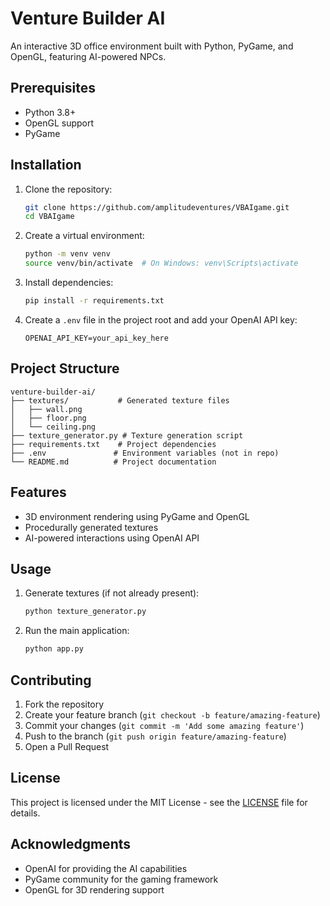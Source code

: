 # Venture Builder AI

An interactive 3D office environment built with Python, PyGame, and OpenGL, featuring AI-powered NPCs.

## Prerequisites

- Python 3.8+
- OpenGL support
- PyGame

## Installation

1. Clone the repository:
   ```bash
   git clone https://github.com/amplitudeventures/VBAIgame.git
   cd VBAIgame
   ```

2. Create a virtual environment:
   ```bash
   python -m venv venv
   source venv/bin/activate  # On Windows: venv\Scripts\activate
   ```

3. Install dependencies:
   ```bash
   pip install -r requirements.txt
   ```

4. Create a `.env` file in the project root and add your OpenAI API key:
   ```plaintext
   OPENAI_API_KEY=your_api_key_here
   ```

## Project Structure

```plaintext
venture-builder-ai/
├── textures/           # Generated texture files
│   ├── wall.png
│   ├── floor.png
│   └── ceiling.png
├── texture_generator.py # Texture generation script
├── requirements.txt    # Project dependencies
├── .env               # Environment variables (not in repo)
└── README.md          # Project documentation
```

## Features

- 3D environment rendering using PyGame and OpenGL
- Procedurally generated textures
- AI-powered interactions using OpenAI API

## Usage

1. Generate textures (if not already present):
   ```bash
   python texture_generator.py
   ```

2. Run the main application:
   ```bash
   python app.py
   ```

## Contributing

1. Fork the repository
2. Create your feature branch (`git checkout -b feature/amazing-feature`)
3. Commit your changes (`git commit -m 'Add some amazing feature'`)
4. Push to the branch (`git push origin feature/amazing-feature`)
5. Open a Pull Request

## License

This project is licensed under the MIT License - see the [LICENSE](LICENSE) file for details.

## Acknowledgments

- OpenAI for providing the AI capabilities
- PyGame community for the gaming framework
- OpenGL for 3D rendering support
```

